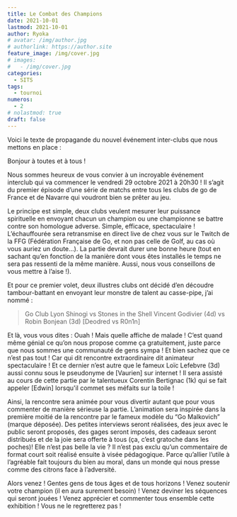 ```yaml
---
title: Le Combat des Champions
date: 2021-10-01
lastmod: 2021-10-01
author: Ryoka
# avatar: /img/author.jpg
# authorlink: https://author.site
feature_image: /img/cover.jpg
# images:
#   - /img/cover.jpg
categories:
  - SITS
tags:
  - tournoi
numeros: 
  - 2
# nolastmod: true
draft: false
---
```


Voici le texte de propagande du nouvel événement inter-clubs que nous mettons en place :

Bonjour à toutes et à tous !

Nous sommes heureux de vous convier à un incroyable événement interclub qui va commencer le vendredi 29 octobre 2021 à 20h30 ! Il s’agit du premier épisode d’une série de matchs entre tous les clubs de go de France et de Navarre qui voudront bien se prêter au jeu. 

Le principe est simple, deux clubs veulent mesurer leur puissance spirituelle en envoyant chacun un champion ou une championne se battre contre son homologue adverse. Simple, efficace, spectaculaire ! L’échauffourée sera retransmise en direct live de chez vous sur le Twitch de la FFG (Fédération Française de Go, et non pas celle de Golf, au cas où vous auriez un doute…). La partie devrait durer une bonne heure (tout en sachant qu’en fonction de la manière dont vous êtes installés le temps ne sera pas ressenti de la même manière. Aussi, nous vous conseillons de vous mettre à l’aise !).

Et pour ce premier volet, deux illustres clubs ont décidé d’en découdre tambour-battant en envoyant leur monstre de talent au casse-pipe, j’ai nommé :

> Go Club Lyon Shinogi vs Stones in the Shell
> Vincent Godivier (4d) vs Robin Bonjean (3d)
> [Deodred vs R0n1n]

Et là, vous vous dites : Ouah ! Mais quelle affiche de malade ! C’est quand même génial ce qu’on nous propose comme ça gratuitement, juste parce que nous sommes une communauté de gens sympa ! Et bien sachez que ce n’est pas tout ! Car qui dit rencontre extraordinaire dit animateur spectaculaire ! Et ce dernier n’est autre que le fameux Loïc Lefebvre (3d) aussi connu sous le pseudonyme de [Vaurien] sur internet ! Il sera assisté au cours de cette partie par le talentueux Corentin Bertignac (1k) qui se fait appeler [Edwin] lorsqu'il commet ses méfaits sur la toile ! 

Ainsi, la rencontre sera animée pour vous divertir autant que pour vous commenter de manière sérieuse la partie. L’animation sera inspirée dans la première moitié de la rencontre par le fameux modèle du “Go Malkovich” (marque déposée). Des petites interviews seront réalisées, des jeux avec le public seront proposés, des gages seront imposés, des cadeaux seront distribués et de la joie sera offerte à tous (ça, c’est gratoche dans les poches)! Elle n’est pas belle la vie ? Il n’est pas exclu qu’un commentaire de format court soit réalisé ensuite à visée pédagogique. Parce qu’allier l’utile à l’agréable fait toujours du bien au moral, dans un monde qui nous presse comme des citrons face à l’adversité. 

Alors venez ! Gentes gens de tous âges et de tous horizons ! Venez soutenir votre champion (il en aura surement besoin) ! Venez deviner les séquences qui seront jouées ! Venez apprécier et commenter tous ensemble cette exhibition ! Vous ne le regretterez pas !

